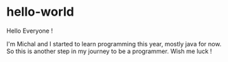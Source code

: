 # hello-world

Hello Everyone !

I'm Michal and I started to learn programming this year, mostly java for now. So this is another step in my journey to be a programmer.
Wish me luck !
